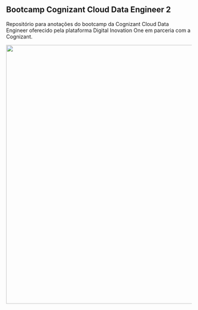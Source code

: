 ## Bootcamp Cognizant Cloud Data Engineer 2

Repositório para anotações do bootcamp da Cognizant Cloud Data Engineer oferecido pela plataforma Digital Inovation One em parceria com a Cognizant.

<div align="center">
<img src="https://user-images.githubusercontent.com/14641147/157795709-d1e73074-276c-4af3-a4c5-f6846312fbde.PNG" width="700px" />
</div>
